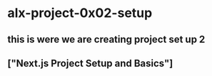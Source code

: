 # alx-project-0x02-setup
## this is were we are creating project set up 2
##  ["Next.js Project Setup and Basics"]